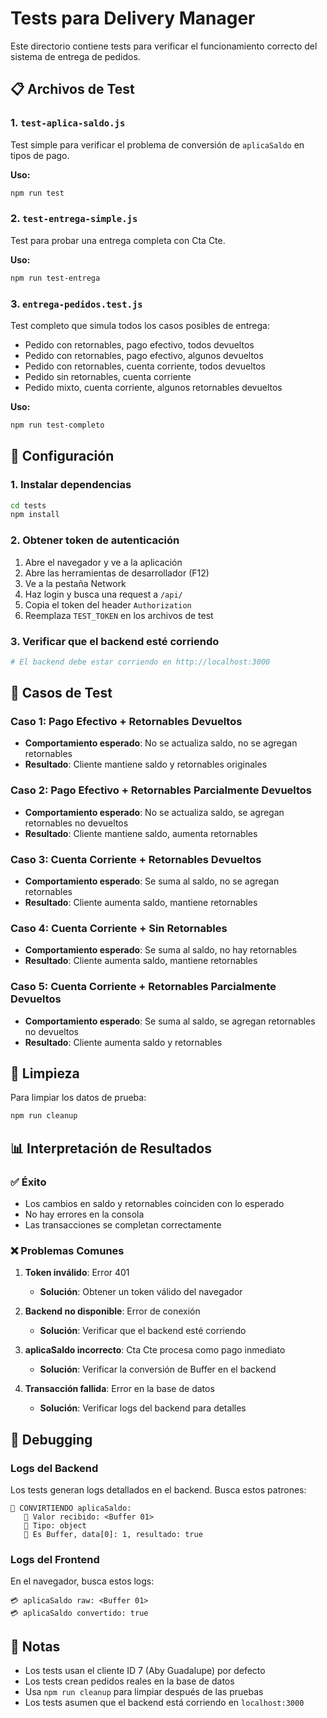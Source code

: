 # Tests para Delivery Manager

Este directorio contiene tests para verificar el funcionamiento correcto del sistema de entrega de pedidos.

## 📋 Archivos de Test

### 1. `test-aplica-saldo.js`
Test simple para verificar el problema de conversión de `aplicaSaldo` en tipos de pago.

**Uso:**
```bash
npm run test
```

### 2. `test-entrega-simple.js`
Test para probar una entrega completa con Cta Cte.

**Uso:**
```bash
npm run test-entrega
```

### 3. `entrega-pedidos.test.js`
Test completo que simula todos los casos posibles de entrega:
- Pedido con retornables, pago efectivo, todos devueltos
- Pedido con retornables, pago efectivo, algunos devueltos
- Pedido con retornables, cuenta corriente, todos devueltos
- Pedido sin retornables, cuenta corriente
- Pedido mixto, cuenta corriente, algunos retornables devueltos

**Uso:**
```bash
npm run test-completo
```

## 🚀 Configuración

### 1. Instalar dependencias
```bash
cd tests
npm install
```

### 2. Obtener token de autenticación
1. Abre el navegador y ve a la aplicación
2. Abre las herramientas de desarrollador (F12)
3. Ve a la pestaña Network
4. Haz login y busca una request a `/api/`
5. Copia el token del header `Authorization`
6. Reemplaza `TEST_TOKEN` en los archivos de test

### 3. Verificar que el backend esté corriendo
```bash
# El backend debe estar corriendo en http://localhost:3000
```

## 🧪 Casos de Test

### Caso 1: Pago Efectivo + Retornables Devueltos
- **Comportamiento esperado**: No se actualiza saldo, no se agregan retornables
- **Resultado**: Cliente mantiene saldo y retornables originales

### Caso 2: Pago Efectivo + Retornables Parcialmente Devueltos
- **Comportamiento esperado**: No se actualiza saldo, se agregan retornables no devueltos
- **Resultado**: Cliente mantiene saldo, aumenta retornables

### Caso 3: Cuenta Corriente + Retornables Devueltos
- **Comportamiento esperado**: Se suma al saldo, no se agregan retornables
- **Resultado**: Cliente aumenta saldo, mantiene retornables

### Caso 4: Cuenta Corriente + Sin Retornables
- **Comportamiento esperado**: Se suma al saldo, no hay retornables
- **Resultado**: Cliente aumenta saldo, mantiene retornables

### Caso 5: Cuenta Corriente + Retornables Parcialmente Devueltos
- **Comportamiento esperado**: Se suma al saldo, se agregan retornables no devueltos
- **Resultado**: Cliente aumenta saldo y retornables

## 🔧 Limpieza

Para limpiar los datos de prueba:
```bash
npm run cleanup
```

## 📊 Interpretación de Resultados

### ✅ Éxito
- Los cambios en saldo y retornables coinciden con lo esperado
- No hay errores en la consola
- Las transacciones se completan correctamente

### ❌ Problemas Comunes

1. **Token inválido**: Error 401
   - **Solución**: Obtener un token válido del navegador

2. **Backend no disponible**: Error de conexión
   - **Solución**: Verificar que el backend esté corriendo

3. **aplicaSaldo incorrecto**: Cta Cte procesa como pago inmediato
   - **Solución**: Verificar la conversión de Buffer en el backend

4. **Transacción fallida**: Error en la base de datos
   - **Solución**: Verificar logs del backend para detalles

## 🐛 Debugging

### Logs del Backend
Los tests generan logs detallados en el backend. Busca estos patrones:

```
🔄 CONVIRTIENDO aplicaSaldo:
   📝 Valor recibido: <Buffer 01>
   📝 Tipo: object
   🔄 Es Buffer, data[0]: 1, resultado: true
```

### Logs del Frontend
En el navegador, busca estos logs:

```
💳 aplicaSaldo raw: <Buffer 01>
💳 aplicaSaldo convertido: true
```

## 📝 Notas

- Los tests usan el cliente ID 7 (Aby Guadalupe) por defecto
- Los tests crean pedidos reales en la base de datos
- Usa `npm run cleanup` para limpiar después de las pruebas
- Los tests asumen que el backend está corriendo en `localhost:3000`
